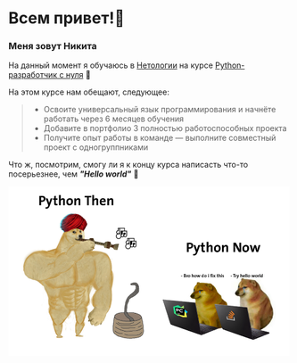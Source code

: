 # Всем привет!👋  
### Меня зовут Никита  
На данный момент я обучаюсь в [Нетологии](https://netology.ru/ "Кликните чтобы перейти на сайт Нетологии") на курсе [Python-разработчик с нуля](https://netology.ru/programs/python "Здесь Вы тоже можете записаться на этот курс :)") 🐍  

На этом курсе нам обещают, следующее:  
> * Освоите универсальный язык программирования и начнёте работать через 6 месяцев обучения  
> * Добавите в портфолио 3 полностью работоспособных проекта  
> * Получите опыт работы в команде — выполните совместный проект с одногруппниками  

Что ж, посмотрим, смогу ли я к концу курса написасть что-то посерьезнее, чем ***"Hello world"*** 🤣  


<img src="python_mem.png" width="600" />